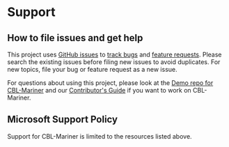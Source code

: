 # Support

## How to file issues and get help

This project uses [GitHub issues][gh-issue] to [track bugs][gh-bug] and [feature requests][gh-feature]. Please search the existing issues before filing new issues to avoid duplicates. For new topics, file your bug or feature request as a new issue.

For questions about using this project, please look at the [Demo repo for CBL-Mariner][demo] and our [Contributor's Guide][contributor] if you want to work on CBL-Mariner.

## Microsoft Support Policy

Support for CBL-Mariner is limited to the resources listed above.

[gh-issue]: https://github.com/microsoft/CBL-Mariner/issues/new/choose
[gh-bug]: https://github.com/microsoft/CBL-Mariner/issues/new?labels=bug
[gh-feature]: https://github.com/microsoft/CBL-Mariner/issues/new?labels=enhancement
[demo]: https://github.com/Microsoft/CBL-MarinerDemo
[contributor]: https://github.com/microsoft/CBL-Mariner/blob/main/CONTRIBUTING.md
